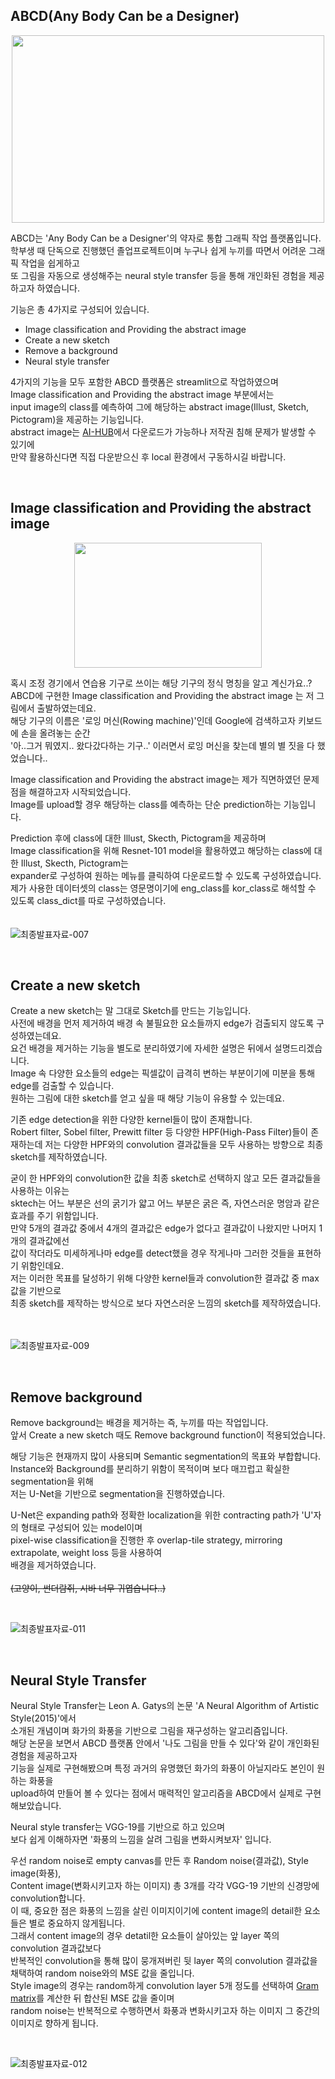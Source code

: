 ABCD(Any Body Can be a Designer)
---
<p align="center"><img src="https://user-images.githubusercontent.com/75806377/216806082-164a0d58-d314-4f34-a17e-4f82bd518e77.png" height="300px" width="500px"></p>  

ABCD는 'Any Body Can be a Designer'의 약자로 통합 그래픽 작업 플랫폼입니다.  
학부생 때 단독으로 진행했던 졸업프로젝트이며 누구나 쉽게 누끼를 따면서 어려운 그래픽 작업을 쉽게하고  
또 그림을 자동으로 생성해주는 neural style transfer 등을 통해 개인화된 경험을 제공하고자 하였습니다.

기능은 총 4가지로 구성되어 있습니다.  
- Image classification and Providing the abstract image
- Create a new sketch
- Remove a background
- Neural style transfer  

4가지의 기능을 모두 포함한 ABCD 플랫폼은 streamlit으로 작업하였으며  
Image classification and Providing the abstract image 부분에서는  
input image의 class를 예측하여 그에 해당하는 abstract image(Illust, Sketch, Pictogram)을 제공하는 기능입니다.  
abstract image는 [AI-HUB](https://www.aihub.or.kr/aihubdata/data/view.do?currMenu=115&topMenu=100&aihubDataSe=realm&dataSetSn=617)에서 다운로드가 가능하나 저작권 침해 문제가 발생할 수 있기에  
만약 활용하신다면 직접 다운받으신 후 local 환경에서 구동하시길 바랍니다.  
  
</br>

Image classification and Providing the abstract image
---
<p align='center'><img src="https://user-images.githubusercontent.com/75806377/216807004-96f25ffc-dcff-4d82-95c7-e22586b2fdd8.jpg" height="200px" width="300px"></p>  

혹시 조정 경기에서 연습용 기구로 쓰이는 해당 기구의 정식 명칭을 알고 계신가요..?  
ABCD에 구현한 Image classification and Providing the abstract image 는 저 그림에서 출발하였는데요.  
해당 기구의 이름은 '로잉 머신(Rowing machine)'인데 Google에 검색하고자 키보드에 손을 올려놓는 순간  
'아..그거 뭐였지.. 왔다갔다하는 기구..' 이러면서 로잉 머신을 찾는데 별의 별 짓을 다 했었습니다..  

Image classification and Providing the abstract image는 제가 직면하였던 문제점을 해결하고자 시작되었습니다.  
Image를 upload할 경우 해당하는 class를 예측하는 단순 prediction하는 기능입니다.  

Prediction 후에 class에 대한 Illust, Skecth, Pictogram을 제공하며    
Image classification을 위해 Resnet-101 model을 활용하였고 해당하는 class에 대한 Illust, Skecth, Pictogram는  
expander로 구성하여 원하는 메뉴를 클릭하여 다운로드할 수 있도록 구성하였습니다.  
제가 사용한 데이터셋의 class는 영문명이기에 eng_class를 kor_class로 해석할 수 있도록 class_dict를 따로 구성하였습니다.  
</br>
</br>
![최종발표자료-007](https://user-images.githubusercontent.com/75806377/216807627-3bbdc363-aa41-4833-bfe0-4719b2ceeb92.png)

</br>

Create a new sketch
---
Create a new sketch는 말 그대로 Sketch를 만드는 기능입니다.  
사전에 배경을 먼저 제거하여 배경 속 불필요한 요소들까지 edge가 검출되지 않도록 구성하였는데요.  
요건 배경을 제거하는 기능을 별도로 분리하였기에 자세한 설명은 뒤에서 설명드리겠습니다.  
Image 속 다양한 요소들의 edge는 픽셀값이 급격히 변하는 부분이기에 미분을 통해 edge를 검출할 수 있습니다.  
원하는 그림에 대한 sketch를 얻고 싶을 때 해당 기능이 유용할 수 있는데요.  

기존 edge detection을 위한 다양한 kernel들이 많이 존재합니다.  
Robert filter, Sobel filter, Prewitt filter 등 다양한 HPF(High-Pass Filter)들이 존재하는데
저는 다양한 HPF와의 convolution 결과값들을 모두 사용하는 방향으로 최종 sketch를 제작하였습니다.  

굳이 한 HPF와의 convolution한 값을 최종 sketch로 선택하지 않고 모든 결과값들을 사용하는 이유는  
sktech는 어느 부분은 선의 굵기가 얇고 어느 부분은 굵은 즉, 자연스러운 명암과 같은 효과를 주기 위함입니다.  
만약 5개의 결과값 중에서 4개의 결과값은 edge가 없다고 결과값이 나왔지만 나머지 1개의 결과값에선  
값이 작더라도 미세하게나마 edge를 detect했을 경우 작게나마 그러한 것들을 표현하기 위함인데요.  
저는 이러한 목표를 달성하기 위해 다양한 kernel들과 convolution한 결과값 중 max값을 기반으로  
최종 sketch를 제작하는 방식으로 보다 자연스러운 느낌의 sketch를 제작하였습니다.  
</br>
</br>

![최종발표자료-009](https://user-images.githubusercontent.com/75806377/216808074-a2068d44-6d5c-4eed-8efa-fa82c719e6cf.png)

</br>

Remove background
---
Remove background는 배경을 제거하는 즉, 누끼를 따는 작업입니다.  
앞서 Create a new sketch 때도 Remove background function이 적용되었습니다.  

해당 기능은 현재까지 많이 사용되며 Semantic segmentation의 목표와 부합합니다.  
Instance와 Background를 분리하기 위함이 목적이며 보다 매끄럽고 확실한 segmentation을 위해  
저는 U-Net을 기반으로 segmentation을 진행하였습니다.  

U-Net은 expanding path와 정확한 localization을 위한 contracting path가 'U'자의 형태로 구성되어 있는 model이며  
pixel-wise classification을 진행한 후 overlap-tile strategy, mirroring extrapolate, weight loss 등을 사용하여  
배경을 제거하였습니다.  
</br>
~~(고양이, 썬더람쥐, 시바 너무 귀엽습니다..)~~

</br>

![최종발표자료-011](https://user-images.githubusercontent.com/75806377/216808456-59890fa9-5a2c-481c-bc1c-77428897b08d.png)

</br>

Neural Style Transfer
---


Neural Style Transfer는 Leon A. Gatys의 논문 'A Neural Algorithm of Artistic Style(2015)'에서  
소개된 개념이며 화가의 화풍을 기반으로 그림을 재구성하는 알고리즘입니다.  
해당 논문을 보면서 ABCD 플랫폼 안에서 '나도 그림을 만들 수 있다'와 같이 개인화된 경험을 제공하고자  
기능을 실제로 구현해봤으며 특정 과거의 유명했던 화가의 화풍이 아닐지라도 본인이 원하는 화풍을  
upload하여 만들어 볼 수 있다는 점에서 매력적인 알고리즘을 ABCD에서 실제로 구현해보았습니다.  

Neural style transfer는 VGG-19를 기반으로 하고 있으며  
보다 쉽게 이해하자면 '화풍의 느낌을 살려 그림을 변화시켜보자' 입니다.  

우선 random noise로 empty canvas를 만든 후 Random noise(결과값), Style image(화풍),  
Content image(변화시키고자 하는 이미지) 총 3개를 각각 VGG-19 기반의 신경망에 convolution합니다.  
이 때, 중요한 점은 화풍의 느낌을 살린 이미지이기에 content image의 detail한 요소들은 별로 중요하지 않게됩니다.  
그래서 content image의 경우 detatil한 요소들이 살아있는 앞 layer 쪽의 convolution 결과값보다  
반복적인 convolution을 통해 많이 뭉개져버린 뒷 layer 쪽의 convolution 결과값을 채택하여 random noise와의 MSE 값을 줄입니다.  
Style image의 경우는 random하게 convolution layer 5개 정도를 선택하여 [Gram matrix](https://wansook0316.github.io/ds/dl/2020/09/18/computer-vision-15-Gram-Matrix.html)를 계산한 뒤 합산된 MSE 값을 줄이며  
random noise는 반복적으로 수행하면서 화풍과 변화시키고자 하는 이미지 그 중간의 이미지로 향하게 됩니다.  

</br>

![최종발표자료-012](https://user-images.githubusercontent.com/75806377/216809383-cc9b5fa5-5618-4600-bbc0-eea9035cc815.png)

</br>
